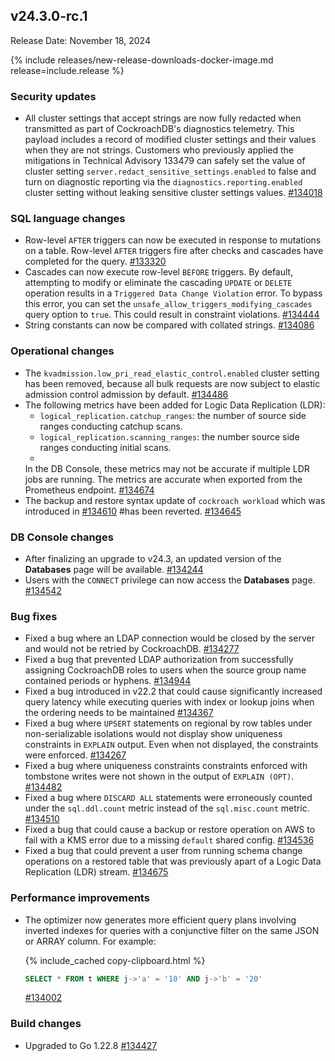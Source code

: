 ## v24.3.0-rc.1

Release Date: November 18, 2024

{% include releases/new-release-downloads-docker-image.md release=include.release %}

<h3 id="v24-3-0-rc-1-security-updates">Security updates</h3>

- All cluster settings that accept strings are now fully redacted when transmitted as part of CockroachDB's diagnostics telemetry. This payload includes a record of modified cluster settings and their values when they are not strings. Customers who previously applied the mitigations in Technical Advisory 133479 can safely set the value of cluster setting `server.redact_sensitive_settings.enabled` to false and turn on diagnostic reporting via the `diagnostics.reporting.enabled` cluster setting without leaking sensitive cluster settings values. [#134018][#134018]

<h3 id="v24-3-0-rc-1-sql-language-changes">SQL language changes</h3>

- Row-level `AFTER` triggers can now be executed in response to mutations on a table. Row-level `AFTER` triggers fire after checks and cascades have completed for the query. [#133320][#133320]
- Cascades can now execute row-level `BEFORE` triggers. By default, attempting to modify or eliminate the cascading `UPDATE` or `DELETE` operation results in a `Triggered Data Change Violation` error. To bypass this error, you can set the `unsafe_allow_triggers_modifying_cascades` query option to `true`. This could result in constraint violations. [#134444][#134444]
- String constants can now be compared with collated strings. [#134086][#134086]

<h3 id="v24-3-0-rc-1-operational-changes">Operational changes</h3>

- The `kvadmission.low_pri_read_elastic_control.enabled` cluster setting has been removed, because all bulk requests are now subject to elastic admission control admission by default. [#134486][#134486]
- The following metrics have been added for Logic Data Replication (LDR):
    - `logical_replication.catchup_ranges`: the number of source side ranges conducting catchup scans.
    - `logical_replication.scanning_ranges`: the number source side ranges conducting initial scans.
    -
    In the DB Console, these metrics may not be accurate if multiple LDR jobs are running. The metrics are accurate when exported from the Prometheus endpoint. [#134674][#134674]
- The backup and restore syntax update of `cockroach workload` which was introduced in [#134610][#134610] #has been reverted. [#134645][#134645]


<h3 id="v24-3-0-rc-1-db-console-changes">DB Console changes</h3>

- After finalizing an upgrade to v24.3, an updated version of the **Databases** page will be available. [#134244][#134244]
- Users with the `CONNECT` privilege can now access the **Databases** page. [#134542][#134542]

<h3 id="v24-3-0-rc-1-bug-fixes">Bug fixes</h3>

- Fixed a bug where an LDAP connection would be closed by the server and would not be retried by CockroachDB. [#134277]
- Fixed a bug that prevented LDAP authorization from successfully assigning CockroachDB roles to users when the source group name contained periods or hyphens. [#134944][#134944]
- Fixed a bug introduced in v22.2 that could cause significantly increased query latency while executing queries with index or lookup joins when the ordering needs to be maintained [#134367][#134367]
- Fixed a bug where `UPSERT` statements on regional by row tables under non-serializable isolations would not display show uniqueness constraints in `EXPLAIN` output. Even when not displayed, the constraints were enforced. [#134267][#134267]
- Fixed a bug where uniqueness constraints constraints enforced with tombstone writes were not shown in the output of `EXPLAIN (OPT)`. [#134482][#134482]
- Fixed a bug where `DISCARD ALL` statements were erroneously counted under the `sql.ddl.count` metric instead of the `sql.misc.count` metric. [#134510][#134510]
- Fixed a bug that could cause a backup or restore operation on AWS to fail with a KMS error due to a missing `default` shared config. [#134536][#134536]
- Fixed a bug that could prevent a user from running schema change operations on a restored table that was previously apart of a Logic Data Replication (LDR) stream. [#134675][#134675]

<h3 id="v24-3-0-rc-1-performance-improvements">Performance improvements</h3>

- The optimizer now generates more efficient query plans involving inverted indexes for queries with a conjunctive filter on the same JSON or ARRAY column. For example:

    {% include_cached copy-clipboard.html %}
    ~~~ sql
    SELECT * FROM t WHERE j->'a' = '10' AND j->'b' = '20'
    ~~~

    [#134002][#134002]

<h3 id="v24-3-0-rc-1-build-changes">Build changes</h3>

- Upgraded to Go 1.22.8 [#134427][#134427]

[#133320]: https://github.com/cockroachdb/cockroach/pull/133320
[#133997]: https://github.com/cockroachdb/cockroach/pull/133997
[#134002]: https://github.com/cockroachdb/cockroach/pull/134002
[#134018]: https://github.com/cockroachdb/cockroach/pull/134018
[#134086]: https://github.com/cockroachdb/cockroach/pull/134086
[#134089]: https://github.com/cockroachdb/cockroach/pull/134089
[#134097]: https://github.com/cockroachdb/cockroach/pull/134097
[#134244]: https://github.com/cockroachdb/cockroach/pull/134244
[#134267]: https://github.com/cockroachdb/cockroach/pull/134267
[#134277]: https://github.com/cockroachdb/cockroach/pull/134277
[#134367]: https://github.com/cockroachdb/cockroach/pull/134367
[#134427]: https://github.com/cockroachdb/cockroach/pull/134427
[#134444]: https://github.com/cockroachdb/cockroach/pull/134444
[#134448]: https://github.com/cockroachdb/cockroach/pull/134448
[#134482]: https://github.com/cockroachdb/cockroach/pull/134482
[#134486]: https://github.com/cockroachdb/cockroach/pull/134486
[#134510]: https://github.com/cockroachdb/cockroach/pull/134510
[#134536]: https://github.com/cockroachdb/cockroach/pull/134536
[#134542]: https://github.com/cockroachdb/cockroach/pull/134542
[#134645]: https://github.com/cockroachdb/cockroach/pull/134645
[#134674]: https://github.com/cockroachdb/cockroach/pull/134674
[#134675]: https://github.com/cockroachdb/cockroach/pull/134675
[#134610]: https://github.com/cockroachdb/cockroach/pull/134610
[#134944]: https://github.com/cockroachdb/cockroach/pull/134944
